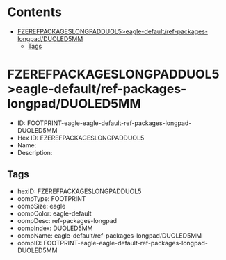 



Contents
========

* [FZEREFPACKAGESLONGPADDUOL5>eagle-default/ref-packages-longpad/DUOLED5MM](#fzerefpackageslongpadduol5eagle-defaultref-packages-longpadduoled5mm)
	* [Tags](#tags)

# FZEREFPACKAGESLONGPADDUOL5>eagle-default/ref-packages-longpad/DUOLED5MM

- ID: FOOTPRINT-eagle-eagle-default-ref-packages-longpad-DUOLED5MM
- Hex ID: FZEREFPACKAGESLONGPADDUOL5
- Name: 
- Description: 

## Tags

- hexID: FZEREFPACKAGESLONGPADDUOL5
- oompType: FOOTPRINT
- oompSize: eagle
- oompColor: eagle-default
- oompDesc: ref-packages-longpad
- oompIndex: DUOLED5MM
- oompName: eagle-default/ref-packages-longpad/DUOLED5MM
- oompID: FOOTPRINT-eagle-eagle-default-ref-packages-longpad-DUOLED5MM
